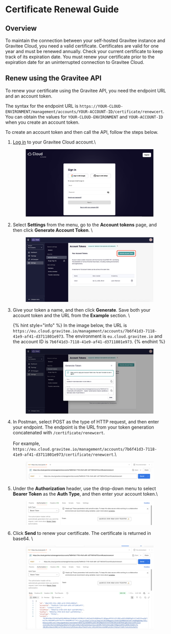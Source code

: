 # Certificate Renewal Guide

## Overview

To maintain the connection between your self-hosted Gravitee instance and Gravitee Cloud, you need a valid certificate. Certificates are valid for one year and must be renewed annually. Check your current certificate to keep track of its expiration date. You must renew your certificate prior to the expiration date for an uninterrupted connection to Gravitee Cloud.

## Renew using the Gravitee API

To renew your certificate using the Gravitee API, you need the endpoint URL and an account token.&#x20;

The syntax for the endpoint URL is `https://YOUR-CLOUD-ENVIRONMENT/management/accounts/YOUR-ACCOUNT-ID/certificate/renewcert`. You can obtain the values for `YOUR-CLOUD-ENVIRONMENT` and `YOUR-ACCOUNT-ID` when you create an account token.

To create an account token and then call the API, follow the steps below.

1.  [Log in](https://eu.cloud.gravitee.io/) to your Gravitee Cloud account.\


    <figure><img src="../.gitbook/assets/00 cert cloud.png" alt=""><figcaption></figcaption></figure>
2.  Select **Settings** from the menu, go to the **Account tokens** page, and then click **Generate Account Token**. \


    <figure><img src="../.gitbook/assets/00 cert generate.png" alt=""><figcaption></figcaption></figure>
3.  Give your token a name, and then click **Generate**. Save both your account token and the URL from the **Example** section. \


    {% hint style="info" %}
    In the image below, the URL is `https://eu.cloud.gravitee.io/management/accounts/7b6f41d3-7118-41e9-af41-d3711801e973`. The environment is `eu.cloud.gravitee.io` and the account ID is `7b6f41d3-7118-41e9-af41-d3711801e973`.
    {% endhint %}



    <figure><img src="../.gitbook/assets/00 cert token.png" alt=""><figcaption></figcaption></figure>
4.  In Postman, select POST as the type of HTTP request, and then enter your endpoint. The endpoint is the URL from your token generation concatenated with `/certificate/renewcert`. \
    \
    For example, `https://eu.cloud.gravitee.io/management/accounts/7b6f41d3-7118-41e9-af41-d3711801e973/certificate/renewcert`.\


    <figure><img src="../.gitbook/assets/00 cert 01.png" alt=""><figcaption></figcaption></figure>
5.  Under the **Authorization** header, use the drop-down menu to select **Bearer Token** as the **Auth Type**, and then enter your account token.\


    <figure><img src="../.gitbook/assets/00 cert 02.png" alt=""><figcaption></figcaption></figure>
6.  Click **Send** to renew your certificate. The certificate is returned in base64. \


    <figure><img src="../.gitbook/assets/00 cert post 2.png" alt=""><figcaption></figcaption></figure>
